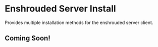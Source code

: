# Enshrouded Server Install

Provides multiple installation methods for the enshrouded server client.

## Coming Soon!